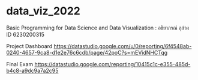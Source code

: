 # data_viz_2022
Basic Programming for Data Science and Data Visualization : อธิยาภรณ์ ลุล่วง ID 6230200315

Project Dashboard https://datastudio.google.com/u/0/reporting/6f4548ab-0240-4657-9ca8-d1e2e76c6cdb/page/42poC?s=mEVidNHCTqg

Final Exam https://datastudio.google.com/reporting/10415c1c-e355-485d-b4c8-a9dc9a7a2c95
